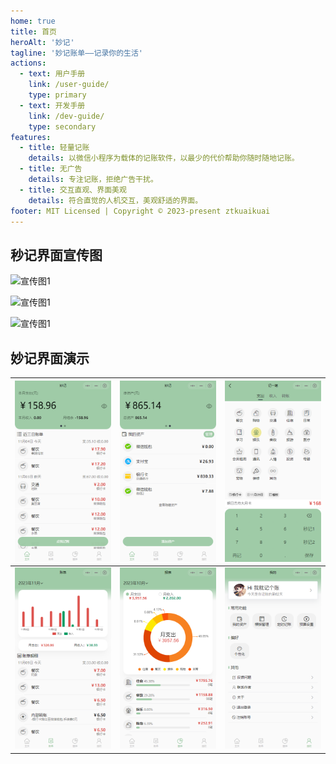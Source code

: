 ```yaml
---
home: true
title: 首页
heroAlt: '妙记'
tagline: '妙记账单——记录你的生活'
actions:
  - text: 用户手册
    link: /user-guide/
    type: primary
  - text: 开发手册
    link: /dev-guide/
    type: secondary
features:
  - title: 轻量记账
    details: 以微信小程序为载体的记账软件，以最少的代价帮助你随时随地记账。
  - title: 无广告
    details: 专注记账，拒绝广告干扰。
  - title: 交互直观、界面美观
    details: 符合直觉的人机交互，美观舒适的界面。
footer: MIT Licensed | Copyright © 2023-present ztkuaikuai
---
```

## 秒记界面宣传图
![宣传图1](./bigBanner1.png)

![宣传图1](./bigBanner2.png)

![宣传图1](./bigBanner3.png)

## 妙记界面演示
| ![demonstration1](./demonstration1.png) | ![demonstration1](./demonstration5.png) |![demonstration1](./demonstration6.png) |
| :-------------------------------------: | :-------------------------------------: |:-------------------------------------: |
| ![demonstration1](./demonstration2.png) | ![demonstration1](./demonstration3.png) | ![demonstration1](./demonstration4.png) |





